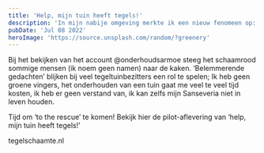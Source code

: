 ```yaml
---
title: 'Help, mijn tuin heeft tegels!'
description: 'In mijn nabije omgeving merkte ik een nieuw fenomeen op: ‘Tegelschaamte’.'
pubDate: 'Jul 08 2022'
heroImage: 'https://source.unsplash.com/random/?greenery'
---
```


Bij het bekijken van het account @onderhoudsarmoe steeg het schaamrood sommige mensen (ik noem geen namen) naar de kaken.  ‘Belemmerende gedachten’ blijken bij veel tegeltuinbezitters een rol te spelen; Ik heb geen groene vingers, het onderhouden van een tuin gaat me veel te veel tijd kosten, ik heb er geen verstand van, ik kan zelfs mijn Sanseveria niet in leven houden.

Tijd om ‘to the rescue’ te komen! Bekijk hier de pilot-aflevering van ‘help, mijn tuin heeft tegels!’ 

tegelschaamte.nl